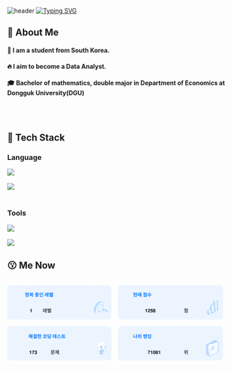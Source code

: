 <div>

  <!--Header-->
  ![header](https://capsule-render.vercel.app/api?type=Venom&height=300&section=header&text=Nice%20to%20meet%20you%20%F0%9F%A4%97)
  [![Typing SVG](https://readme-typing-svg.demolab.com?font=Fira+Code&pause=1000&width=435&lines=My+name+is+Jeronimo)](https://git.io/typing-svg)

  
</div>

<div>
  <!--Body-->
  
  ## 👀 About Me
  #### :raising_hand: I am a student from South Korea.<br/>
  #### :fire: I aim to become a Data Analyst.<br/>
  #### :mortar_board: Bachelor of mathematics, double major in Department of Economics at Dongguk University(DGU)
  <br/>
  <br/>

  ## 🧱 Tech Stack
  ### Language
  <!--Python-->
  <img src="https://img.shields.io/badge/python-3670A0?style=for-the-badge&logo=python&logoColor=ffdd54" /><br/>
  <!--MySQL-->
  <img src="https://img.shields.io/badge/MySQL-20232a.svg?style=for-the-badge&logo=MySQL&logoColor=61DAFB" /><br/>
  <br/>
  ### Tools
  <!--Github-->
  <img src="https://img.shields.io/badge/github-181717.svg?style=for-the-badge&logo=github&logoColor=white" /><br/>
  <!--Notion-->
  <img src="https://img.shields.io/badge/Notion-F3F3F3.svg?style=for-the-badge&logo=notion&logoColor=black" /><br/>

  ##  :kissing: Me Now
  ![Programmers Badge](https://raw.githubusercontent.com/Jeronimo6344/Programmers_Badge_Generator/main/result/result.svg)
  
</div>

<!--
**Jeronimo6344/Jeronimo6344** is a ✨ _special_ ✨ repository because its `README.md` (this file) appears on your GitHub profile.

Here are some ideas to get you started:
- Hi there 👋
- 🔭 I’m currently working on ...
- 🌱 I’m currently learning ...
- 👯 I’m looking to collaborate on ...
- 🤔 I’m looking for help with ...
- 💬 Ask me about ...
- 📫 How to reach me: ...
- 😄 Pronouns: ...
- ⚡ Fun fact: ...
-->
